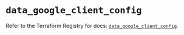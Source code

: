# `data_google_client_config`

Refer to the Terraform Registry for docs: [`data_google_client_config`](https://registry.terraform.io/providers/hashicorp/google/5.22.0/docs/data-sources/client_config).
